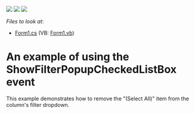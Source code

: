 <!-- default badges list -->
![](https://img.shields.io/endpoint?url=https://codecentral.devexpress.com/api/v1/VersionRange/128637015/11.2.5%2B)
[![](https://img.shields.io/badge/Open_in_DevExpress_Support_Center-FF7200?style=flat-square&logo=DevExpress&logoColor=white)](https://supportcenter.devexpress.com/ticket/details/E3542)
[![](https://img.shields.io/badge/📖_How_to_use_DevExpress_Examples-e9f6fc?style=flat-square)](https://docs.devexpress.com/GeneralInformation/403183)
<!-- default badges end -->
<!-- default file list -->
*Files to look at*:

* [Form1.cs](./CS/ShowFilterPopupCheckedListBox%20example/Form1.cs) (VB: [Form1.vb](./VB/ShowFilterPopupCheckedListBox%20example/Form1.vb))
<!-- default file list end -->
# An example of using the ShowFilterPopupCheckedListBox event 


<p>This example demonstrates how to remove the "(Select All)" item from the column's filter dropdown.</p>

<br/>


